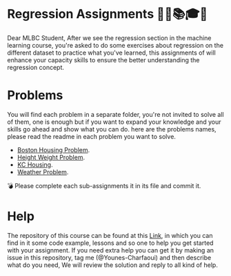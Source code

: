 # Regression Assignments 👨‍🏫📚🎓✅

Dear MLBC Student, After we see the regression section in the machine learning course, you're asked to do some exercises about regression on the different dataset to practice what you've learned, this assignments of will enhance your capacity skills to ensure the better understanding the regression concept.

# Problems

You will find each problem in a separate folder, you're not invited to solve all of them, one is enough but if you want to expand your knowledge and your skills go ahead and show what you can do. here are the problems names, please read the readme in each problem you want to solve.

 - [Boston Housing Problem](boston_housing).
 - [Height Weight Problem](height_weight).
 - [KC Housing](kc_housing).
 - [Weather Problem](weather_prediction).



💣 Please complete each sub-assignments it in its file and commit it.

# Help

The repository of this course can be found at this [Link](https://github.com/Younes-Charfaoui/Machine-Learning-Beginner-Course), in which you can find in it some code example, lessons and so one to help you get started with your assignment. If you need extra help you can get it by making an issue in this repository, tag me (@Younes-Charfaoui) and then describe what do you need, We will review the solution and reply to all kind of help.
